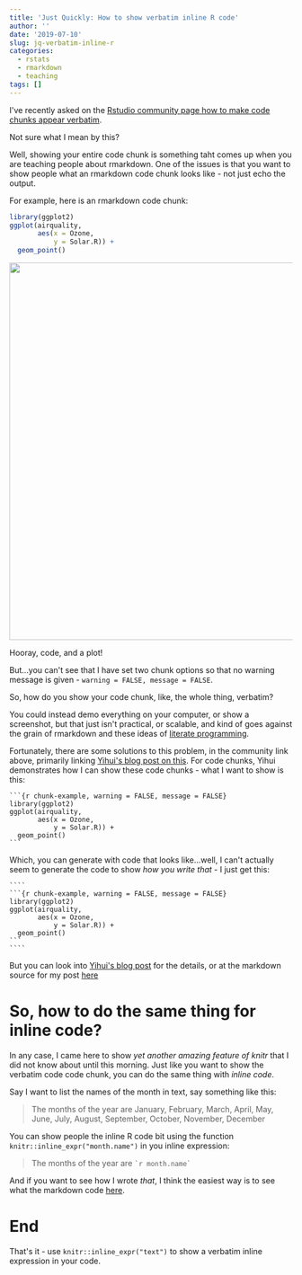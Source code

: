 ```yaml
---
title: 'Just Quickly: How to show verbatim inline R code'
author: ''
date: '2019-07-10'
slug: jq-verbatim-inline-r
categories:
  - rstats
  - rmarkdown
  - teaching
tags: []
---
```


I've recently asked on the [Rstudio community page how to make code chunks appear verbatim](https://community.rstudio.com/t/question-feature-request-code-chunk-option-verbatim-true/33521). 

Not sure what I mean by this? 

Well, showing your entire code chunk is something taht comes up when you are teaching people about rmarkdown. One of the issues is that you want to show people what an rmarkdown code chunk looks like - not just echo the output. 

For example, here is an rmarkdown code chunk:


```r
library(ggplot2)
ggplot(airquality,
       aes(x = Ozone,
           y = Solar.R)) + 
  geom_point()
```

<img src="/post/2019-07-10-jq-verbatim-inline-r_files/figure-html/chunk-example-1.png" width="672" />

Hooray, code, and a plot!

But...you can't see that I have set two chunk options so that no warning message is given - `warning = FALSE, message = FALSE`.

So, how do you show your code chunk, like, the whole thing, verbatim?

You could instead demo everything on your computer, or show a screenshot, but that just isn't practical, or scalable, and kind of goes against the grain of rmarkdown and these ideas of [literate programming](https://en.wikipedia.org/wiki/Literate_programming).

Fortunately, there are some solutions to this problem, in the community link above, primarily linking [Yihui's blog post on this](https://yihui.name/en/2017/11/knitr-verbatim-code-chunk/). For code chunks, Yihui demonstrates how I can show these code chunks - what I want to show is this:

````
```{r chunk-example, warning = FALSE, message = FALSE}
library(ggplot2)
ggplot(airquality,
       aes(x = Ozone,
           y = Solar.R)) + 
  geom_point()
```
````

Which, you can generate with code that looks like...well, I can't actually seem to generate the code to show _how you write that_ - I just get this:

`````
````
```{r chunk-example, warning = FALSE, message = FALSE}
library(ggplot2)
ggplot(airquality,
       aes(x = Ozone,
           y = Solar.R)) + 
  geom_point()
```
````
`````

But you can look into [Yihui's blog post](https://yihui.name/en/2017/11/knitr-verbatim-code-chunk/) for the details, or at the markdown source for my post [here](https://github.com/rbind/njtierney.com/blob/master/content/post/2019-07-10-jq-verbatim-inline-r.Rmarkdown#L39)

# So, how to do the same thing for inline code?

In any case, I came here to show _yet another amazing feature of knitr_ that I did not know about until this morning. Just like you want to show the verbatim code code chunk, you can do the same thing with _inline code_.

Say I want to list the names of the month in text, say something like this:

> The months of the year are January, February, March, April, May, June, July, August, September, October, November, December

You can show people the inline R code bit using the function `knitr::inline_expr("month.name")` in you inline expression:

> The months of the year are `` `r month.name` ``

And if you want to see how I wrote _that_, I think the easiest way is to see what the markdown code [here](https://github.com/rbind/njtierney.com/blob/master/content/post/2019-07-10-jq-verbatim-inline-r.Rmarkdown#L75).

# End

That's it - use `knitr::inline_expr("text")` to show a verbatim inline expression in your code.
